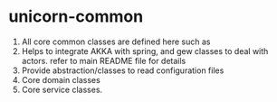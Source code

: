# unicorn-common

1. All core common classes are defined here such as 
2. Helps to integrate AKKA with spring, and gew classes to deal with actors. refer to main README file for details
3. Provide abstraction/classes to read configuration files
4. Core domain classes
5. Core service classes.